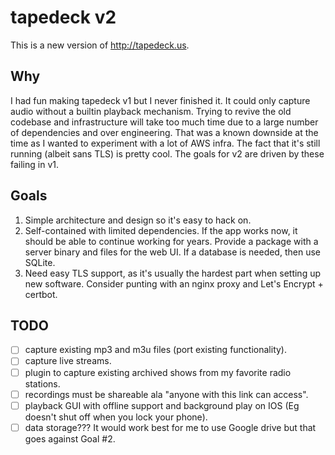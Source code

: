# tapedeck v2
This is a new version of http://tapedeck.us.

## Why
I had fun making tapedeck v1 but I never finished it.  It could only capture audio without a builtin playback mechanism.  Trying to revive the old codebase and infrastructure will take too much time due to a large number of dependencies and over engineering.  That was a known downside at the time as I wanted to experiment with a lot of AWS infra.  The fact that it's still running (albeit sans TLS) is pretty cool. 
 The goals for v2 are driven by these failing in v1.

## Goals
1. Simple architecture and design so it's easy to hack on.
2. Self-contained with limited dependencies. If the app works now, it should be able to continue working for years. Provide a package with a server binary and files for the web UI. If a database is needed, then use SQLite.
3. Need easy TLS support, as it's usually the hardest part when setting up new software. Consider punting with an nginx proxy and Let's Encrypt + certbot.

## TODO
- [ ] capture existing mp3 and m3u files (port existing functionality).
- [ ] capture live streams.
- [ ] plugin to capture existing archived shows from my favorite radio stations.
- [ ] recordings must be shareable ala "anyone with this link can access".
- [ ] playback GUI with offline support and background play on IOS (Eg doesn't shut off when you lock your phone).
- [ ] data storage??? It would work best for me to use Google drive but that goes against Goal #2.
